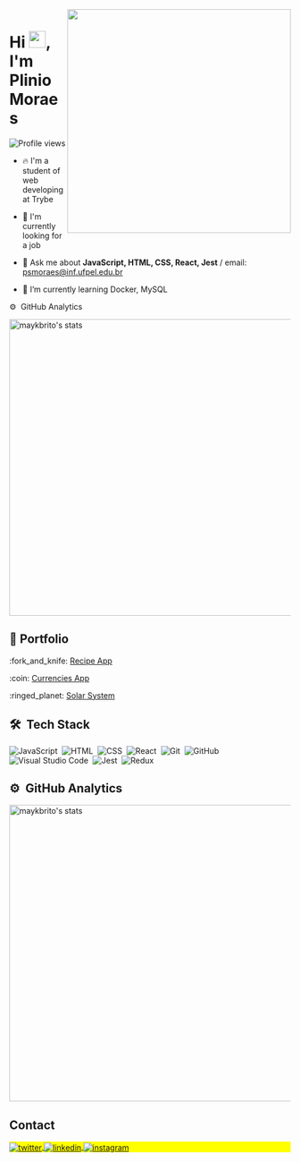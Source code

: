 <img align="right" height="400em" src="https://raw.githubusercontent.com/gist/plinioSMoraes/e3d4458a03b9e08f89bfa9032bb9a1b3/raw/df3d8c2cd2cfdb88eb7c5bd2bf928a7e869d7399/myCard.svg"/>
<h1 align="left">Hi <img src="https://raw.githubusercontent.com/kaueMarques/kaueMarques/master/hi.gif" height="30px">, I'm Plinio Moraes</h1>
<p align="left"> <img src="https://komarev.com/ghpvc/?username=plinioSMoraes&color=blueviolet&style=flat" alt="Profile views" /> </p>

- 🔥 I'm a student of web developing at Trybe 

- 🔭 I'm currently looking for a job

- 💬 Ask me about **JavaScript, HTML, CSS, React, Jest** / email: psmoraes@inf.ufpel.edu.br

- 🌱 I’m currently learning Docker, MySQL

⚙️ &nbsp;GitHub Analytics

<p align="left">
<img width="530em" src="https://github-readme-stats.vercel.app/api?username=plinioSMoraes&show_icons=true&theme=tokyonight" alt="maykbrito's stats"/>
</p>

## :book: Portfolio
<p> :fork_and_knife: <a href="https://trybe-recipe-app.surge.sh/">Recipe App</a> </p>
<p> :coin: <a href="https://desafiocess.surge.sh/">Currencies App</a> </p>
<p> :ringed_planet: <a href="https://pliniosmoraes.github.io/SolarSystem/">Solar System</a> </p>

## 🛠 &nbsp;Tech Stack

![JavaScript](https://img.shields.io/badge/-JavaScript-05122A?style=flat&logo=javascript)&nbsp;
![HTML](https://img.shields.io/badge/-HTML-05122A?style=flat&logo=HTML5)&nbsp;
![CSS](https://img.shields.io/badge/-CSS-05122A?style=flat&logo=CSS3&logoColor=1572B6)&nbsp;
![React](https://img.shields.io/badge/-React-05122A?style=flat&logo=react)&nbsp;
![Git](https://img.shields.io/badge/-Git-05122A?style=flat&logo=git)&nbsp;
![GitHub](https://img.shields.io/badge/-GitHub-05122A?style=flat&logo=github)&nbsp;
![Visual Studio Code](https://img.shields.io/badge/-Visual%20Studio%20Code-05122A?style=flat&logo=visual-studio-code&logoColor=007ACC)&nbsp;
![Jest](https://img.shields.io/badge/-Jest-05122A?style=flat&logo=jest&logoColor=007ACC)&nbsp;
![Redux](https://img.shields.io/badge/-Redux-05122A?style=flat&logo=redux&logoColor=007ACC)&nbsp;
<br>

## ⚙️ &nbsp;GitHub Analytics

<p align="left">
<img width="530em" src="https://github-readme-stats.vercel.app/api?username=plinioSMoraes&show_icons=true&theme=vision-friendly-dark" alt="maykbrito's stats"/>
<br>

## Contact

<p align="left" style="background:yellow">
<a href="https://twitter.com/plinioSMoraes" target="_blank" title= "Twitter">
  <img align="center" src="https://img.shields.io/badge/-plinioSMoraes-05122A?style=flat&logo=twitter" alt="twitter"/>  
</a>
<a href="https://www.linkedin.com/in/psmoraes/" target="_blank" title= "Linkedin" >
  <img align="center" src="https://img.shields.io/badge/-psMoraes-05122A?style=flat&logo=linkedin" alt="linkedin"/>
</a>
<a href="https://www.instagram.com/plinio_moraes/" target="_blank" title="Instagram">
 <img align="center" src="https://img.shields.io/badge/-Plinio_Moraes-05122A?style=flat&logo=instagram" alt="instagram"/>
</a>
</p>
<!--

<img width="490em" src="https://github-readme-twitter-gazf.vercel.app/api?id=maykbrito&layout=wide&show_reply=off&show_retweet=off" />


**maykbrito/maykbrito** is a ✨ _special_ ✨ repository because its `README.md` (this file) appears on your GitHub profile.

Here are some ideas to get you started:

- 🔭 I’m currently working on ...
- 🌱 I’m currently learning ...
- 👯 I’m looking to collaborate on ...
- 🤔 I’m looking for help with ...
- 💬 Ask me about ...
- 📫 How to reach me: ...
- 😄 Pronouns: ...
- ⚡ Fun fact: ...

